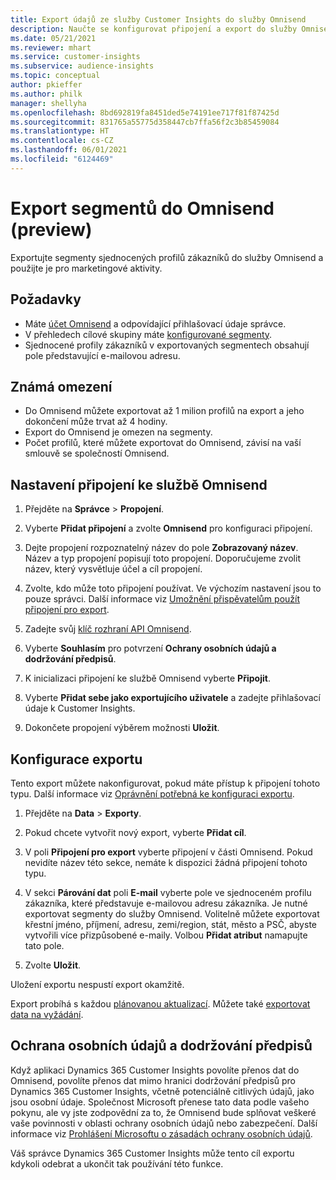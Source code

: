 ```yaml
---
title: Export údajů ze služby Customer Insights do služby Omnisend
description: Naučte se konfigurovat připojení a export do služby Omnisend.
ms.date: 05/21/2021
ms.reviewer: mhart
ms.service: customer-insights
ms.subservice: audience-insights
ms.topic: conceptual
author: pkieffer
ms.author: philk
manager: shellyha
ms.openlocfilehash: 8bd692819fa8451ded5e74191ee717f81f87425d
ms.sourcegitcommit: 831765a55775d358447cb7ffa56f2c3b85459084
ms.translationtype: HT
ms.contentlocale: cs-CZ
ms.lasthandoff: 06/01/2021
ms.locfileid: "6124469"
---
```

# <a name="export-segments-to-omnisend-preview"></a>Export segmentů do Omnisend (preview)

Exportujte segmenty sjednocených profilů zákazníků do služby Omnisend a použijte je pro marketingové aktivity.

## <a name="prerequisites"></a>Požadavky

-   Máte [účet Omnisend](https://www.omnisend.com/) a odpovídající přihlašovací údaje správce.
-   V přehledech cílové skupiny máte [konfigurované segmenty](segments.md).
-   Sjednocené profily zákazníků v exportovaných segmentech obsahují pole představující e-mailovou adresu.

## <a name="known-limitations"></a>Známá omezení

- Do Omnisend můžete exportovat až 1 milion profilů na export a jeho dokončení může trvat až 4 hodiny.
- Export do Omnisend je omezen na segmenty.
- Počet profilů, které můžete exportovat do Omnisend, závisí na vaší smlouvě se společností Omnisend.

## <a name="set-up-connection-to-omnisend"></a>Nastavení připojení ke službě Omnisend

1. Přejděte na **Správce** > **Propojení**.

1. Vyberte **Přidat připojení** a zvolte **Omnisend** pro konfiguraci připojení.

1. Dejte propojení rozpoznatelný název do pole **Zobrazovaný název**. Název a typ propojení popisují toto propojení. Doporučujeme zvolit název, který vysvětluje účel a cíl propojení.

1. Zvolte, kdo může toto připojení používat. Ve výchozím nastavení jsou to pouze správci. Další informace viz [Umožnění přispěvatelům použít připojení pro export](connections.md#allow-contributors-to-use-a-connection-for-exports).

1. Zadejte svůj [klíč rozhraní API Omnisend](https://support.omnisend.com/en/articles/1061890-generating-api-key).

1. Vyberte **Souhlasím** pro potvrzení **Ochrany osobních údajů a dodržování předpisů**.

1. K inicializaci připojení ke službě Omnisend vyberte **Připojit**.

1. Vyberte **Přidat sebe jako exportujícího uživatele** a zadejte přihlašovací údaje k Customer Insights.

1. Dokončete propojení výběrem možnosti **Uložit**.

## <a name="configure-an-export"></a>Konfigurace exportu

Tento export můžete nakonfigurovat, pokud máte přístup k připojení tohoto typu. Další informace viz [Oprávnění potřebná ke konfiguraci exportu](export-destinations.md#set-up-a-new-export).

1. Přejděte na **Data** > **Exporty**.

1. Pokud chcete vytvořit nový export, vyberte **Přidat cíl**.

1. V poli **Připojení pro export** vyberte připojení v části Omnisend. Pokud nevidíte název této sekce, nemáte k dispozici žádná připojení tohoto typu.

1. V sekci **Párování dat** poli **E-mail** vyberte pole ve sjednoceném profilu zákazníka, které představuje e-mailovou adresu zákazníka. Je nutné exportovat segmenty do služby Omnisend. Volitelně můžete exportovat křestní jméno, příjmení, adresu, zemi/region, stát, město a PSČ, abyste vytvořili více přizpůsobené e-maily. Volbou **Přidat atribut** namapujte tato pole.

1. Zvolte **Uložit**.

Uložení exportu nespustí export okamžitě.

Export probíhá s každou [plánovanou aktualizací](system.md#schedule-tab). Můžete také [exportovat data na vyžádání](export-destinations.md#run-exports-on-demand). 


## <a name="data-privacy-and-compliance"></a>Ochrana osobních údajů a dodržování předpisů

Když aplikaci Dynamics 365 Customer Insights povolíte přenos dat do Omnisend, povolíte přenos dat mimo hranici dodržování předpisů pro Dynamics 365 Customer Insights, včetně potenciálně citlivých údajů, jako jsou osobní údaje. Společnost Microsoft přenese tato data podle vašeho pokynu, ale vy jste zodpovědní za to, že Omnisend bude splňovat veškeré vaše povinnosti v oblasti ochrany osobních údajů nebo zabezpečení. Další informace viz [Prohlášení Microsoftu o zásadách ochrany osobních údajů](https://go.microsoft.com/fwlink/?linkid=396732).

Váš správce Dynamics 365 Customer Insights může tento cíl exportu kdykoli odebrat a ukončit tak používání této funkce.
